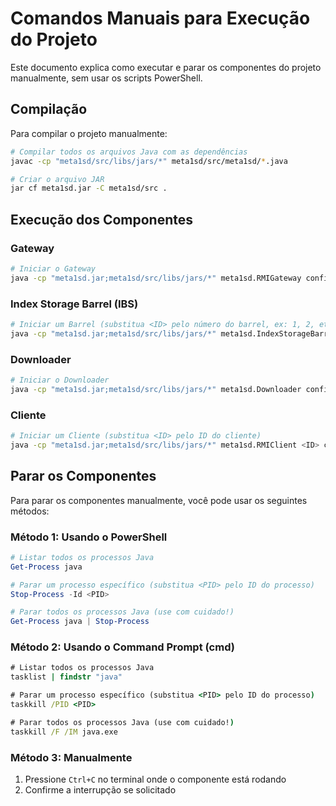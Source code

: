 # Comandos Manuais para Execução do Projeto

Este documento explica como executar e parar os componentes do projeto manualmente, sem usar os scripts PowerShell.

## Compilação

Para compilar o projeto manualmente:

```bash
# Compilar todos os arquivos Java com as dependências
javac -cp "meta1sd/src/libs/jars/*" meta1sd/src/meta1sd/*.java

# Criar o arquivo JAR
jar cf meta1sd.jar -C meta1sd/src .
```

## Execução dos Componentes

### Gateway
```bash
# Iniciar o Gateway
java -cp "meta1sd.jar;meta1sd/src/libs/jars/*" meta1sd.RMIGateway config/gateway.properties
```

### Index Storage Barrel (IBS)
```bash
# Iniciar um Barrel (substitua <ID> pelo número do barrel, ex: 1, 2, etc)
java -cp "meta1sd.jar;meta1sd/src/libs/jars/*" meta1sd.IndexStorageBarrel <ID> config/indexstoragebarrels.properties
```

### Downloader
```bash
# Iniciar o Downloader
java -cp "meta1sd.jar;meta1sd/src/libs/jars/*" meta1sd.Downloader config/downloaders.properties
```

### Cliente
```bash
# Iniciar um Cliente (substitua <ID> pelo ID do cliente)
java -cp "meta1sd.jar;meta1sd/src/libs/jars/*" meta1sd.RMIClient <ID> config/client.properties
```

## Parar os Componentes

Para parar os componentes manualmente, você pode usar os seguintes métodos:

### Método 1: Usando o PowerShell
```powershell
# Listar todos os processos Java
Get-Process java

# Parar um processo específico (substitua <PID> pelo ID do processo)
Stop-Process -Id <PID>

# Parar todos os processos Java (use com cuidado!)
Get-Process java | Stop-Process
```

### Método 2: Usando o Command Prompt (cmd)
```cmd
# Listar todos os processos Java
tasklist | findstr "java"

# Parar um processo específico (substitua <PID> pelo ID do processo)
taskkill /PID <PID>

# Parar todos os processos Java (use com cuidado!)
taskkill /F /IM java.exe
```

### Método 3: Manualmente
1. Pressione `Ctrl+C` no terminal onde o componente está rodando
2. Confirme a interrupção se solicitado
